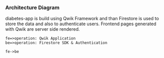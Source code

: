 ### Architecture Diagram

diabetes-app is build using Qwik Framework and than Firestore is used to store the data and also to authenticate users. Frontend pages generated with Qwik are server side rendered. 

```flow
fe=>operation: Qwik Application
be=>operation: Firestore SDK & Authentication

fe->be
```